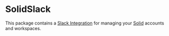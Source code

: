 # SolidSlack
This package contains a [Slack Integration](https://api.slack.com/internal-integrations) for managing your [Solid](https://solid.inrupt.com/) accounts and workspaces.
